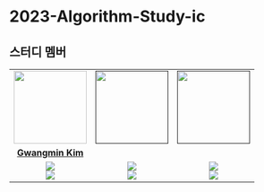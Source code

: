 # 2023-Algorithm-Study-ic
## 스터디 멤버

<table>
 <tr>
    <td align="center"><a href="https://github.com/wannastudyhardyeah"><img src="https://avatars.githubusercontent.com/u/101349088?v=4" width="130px;" alt=""></a></td>
    <td align="center"><a href=""><img src="" width="130px;" alt=""></a></td>
    <td align="center"><a href=""><img src="" width="130px;" alt=""></a></td>
  
  </tr>
  <tr>
    <td align="center"><a href="https://github.com/wannastudyhardyeah"><b>Gwangmin Kim</b></a></td>
    <td align="center"><a href=""><b></b></a></td>
    <td align="center"><a href=""><b></b></a></td>
  </tr>
  <tr> 
    <td align="center"><img src="https://img.shields.io/badge/Python-3776AB?style=for-the-badge&logo=python&logoColor=white"><br/><img src="https://img.shields.io/badge/Java-007396?style=for-the-badge&logo=java&logoColor=white"></td>
    <td align="center"><img src="https://img.shields.io/badge/Java-007396?style=for-the-badge&logo=java&logoColor=white"><br/><img src="https://img.shields.io/badge/Python-3776AB?style=for-the-badge&logo=python&logoColor=white"></td>
    <td align="center"><img src="https://img.shields.io/badge/Python-3776AB?style=for-the-badge&logo=python&logoColor=white"><br/><img src="https://img.shields.io/badge/Java-007396?style=for-the-badge&logo=java&logoColor=white"></td>

  </tr> 
</table>